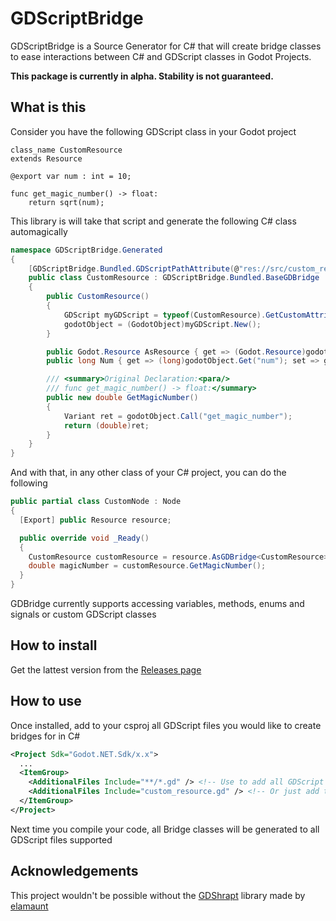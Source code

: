 # GDScriptBridge

GDScriptBridge is a Source Generator for C# that will create bridge classes to ease interactions between C# and GDScript classes in Godot Projects.

**This package is currently in alpha. Stability is not guaranteed.**

## What is this

Consider you have the following GDScript class in your Godot project

```gdscript
class_name CustomResource
extends Resource

@export var num : int = 10;

func get_magic_number() -> float:
	return sqrt(num);
```

This library is will take that script and generate the following C# class automagically

```csharp
namespace GDScriptBridge.Generated
{
    [GDScriptBridge.Bundled.GDScriptPathAttribute(@"res://src/custom_resource.gd", "CustomResource", BaseType.RESOURCE)]
    public class CustomResource : GDScriptBridge.Bundled.BaseGDBridge
    {
        public CustomResource()
        {
            GDScript myGDScript = typeof(CustomResource).GetCustomAttribute<GDScriptBridge.Bundled.GDScriptPathAttribute>().LoadGDScript();
            godotObject = (GodotObject)myGDScript.New();
        }

        public Godot.Resource AsResource { get => (Godot.Resource)godotObject; }
        public long Num { get => (long)godotObject.Get("num"); set => godotObject.Set("num", value); }

        /// <summary>Original Declaration:<para/>
        /// func get_magic_number() -> float:</summary>
        public new double GetMagicNumber()
        {
            Variant ret = godotObject.Call("get_magic_number");
            return (double)ret;
        }
    }
}
```

And with that, in any other class of your C# project, you can do the following

```csharp
public partial class CustomNode : Node
{
  [Export] public Resource resource;

  public override void _Ready()
  {
    CustomResource customResource = resource.AsGDBridge<CustomResource>();
    double magicNumber = customResource.GetMagicNumber();
  }
}
```

GDBridge currently supports accessing variables, methods, enums and signals or custom GDScript classes

## How to install

Get the lattest version from the [Releases page](https://github.com/dougVanny/GDScriptBridge/releases)

## How to use

Once installed, add to your csproj all GDScript files you would like to create bridges for in C#

```xml
<Project Sdk="Godot.NET.Sdk/x.x">
  ...
  <ItemGroup>
    <AdditionalFiles Include="**/*.gd" /> <!-- Use to add all GDScript files -->
    <AdditionalFiles Include="custom_resource.gd" /> <!-- Or just add the specific files you want -->
  </ItemGroup>
</Project>
```

Next time you compile your code, all Bridge classes will be generated to all GDScript files supported

## Acknowledgements

This project wouldn't be possible without the [GDShrapt](https://github.com/elamaunt/GDShrapt) library made by [elamaunt](https://github.com/elamaunt)
